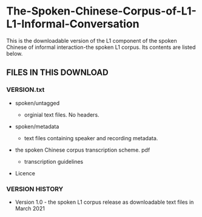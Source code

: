 # The-Spoken-Chinese-Corpus-of-L1-L1-Informal-Conversation
This is the downloadable version of the L1 component of the spoken Chinese of informal interaction-the spoken L1 corpus.
Its contents are listed below.

FILES IN THIS DOWNLOAD
----------------------
### VERSION.txt

* spoken/untagged
  * orginial text files. No headers.

* spoken/metadata
  * text files containing speaker and recording metadata.

* the spoken Chinese corpus transcription scheme. pdf
  * transcription guidelines
* Licence

### VERSION HISTORY

* Version 1.0 - the spoken L1 corpus release as downloadable text files in March 2021
